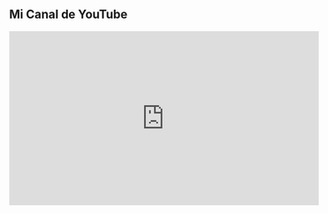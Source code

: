 ##

## Mi Canal de YouTube

<iframe width="560" height="315" src="https://youtu.be/embebed/NYnH7D2lWpc?si=x0MRlaN31XmP7AN2" frameborder="0" allow="accelerometer; autoplay; encrypted-media; gyroscope; picture-in-picture" allowfullscreen></iframe>

<!--

[![image](https://github.com/DavidB593/DavidB593/assets/114110615/b409e90a-44d6-424c-85fc-ccdde89393a4)](https://www.youtube.com/@davidb-593-)

<!--

[![image](https://github.com/DavidB593/DavidB593/assets/114110615/3667d78d-ac3d-4223-af61-0a748039447d)](https://www.youtube.com/@davidb-593-)
[![image](https://github.com/DavidB593/DavidB593/assets/114110615/b409e90a-44d6-424c-85fc-ccdde89393a4)](https://www.youtube.com/@davidb-593-)

**DavidB593/DavidB593** is a ✨ _special_ ✨ repository because its `README.md` (this file) appears on your GitHub profile.

Here are some ideas to get you started:

- 🔭 I’m currently working on ...
- 🌱 I’m currently learning ...
- 👯 I’m looking to collaborate on ...
- 🤔 I’m looking for help with ...
- 💬 Ask me about ...
- 📫 How to reach me: ...
- 😄 Pronouns: ...
- ⚡ Fun fact: ...
-->
